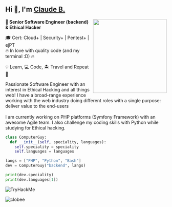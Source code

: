 <h2>Hi 👋, I'm <a href="https://www.linkedin.com/in/clobee/">Claude B.</a></h2>
<img align='right' src="https://media.giphy.com/media/M9gbBd9nbDrOTu1Mqx/giphy.gif" width="230">
<p><b>🦾 Senior Software Engineer (backend) & Ethical Hacker</b></p>

🎓 Cert: Cloud+ | Security+ | Pentest+ | ejPT   
🔥 In love with quality code (and my terminal :D) 🔥

💡 Learn, 💻 Code, 🏝️ Travel and Repeat 🔁

<p>
Passionate Software Engineer with an interest in Ethical Hacking and all things web!  
I have a broad-range experience working with the web industry doing different roles with a single purpose: deliver value to the end-users  
<br/><br/>
I am currently working on PHP platforms (Symfony Framework) with an awesome Agile team.  
I also challenge my coding skills with Python while studying for Ethical hacking.
</p>

```python
class ComputerGuy:
  def __init__(self, speciality, languages):
    self.speciality = speciality
    self.languages = languages

langs = ["PHP", "Python", "Bash"]
dev = ComputerGuy("backend", langs)

print(dev.speciality)
print(dev.languages[1])
```

<img src="https://tryhackme-badges.s3.amazonaws.com/clobee.png" alt="TryHackMe">

<p align="left">
  <img src="https://github-readme-stats.vercel.app/api?username=clobee&show_icons=true" alt="clobee" /> 
</p>


